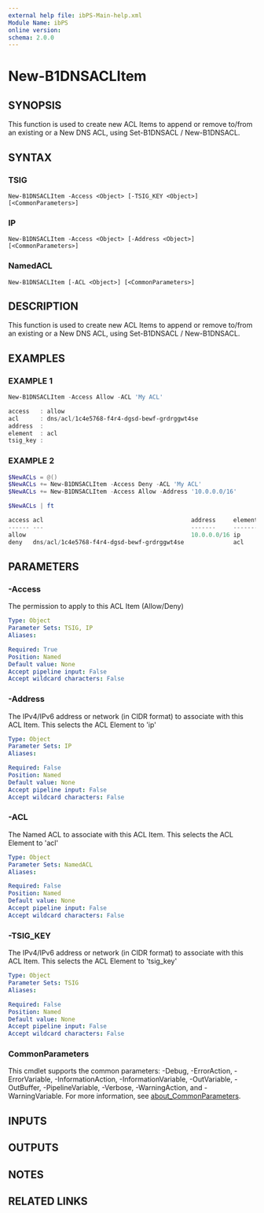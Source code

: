 ```yaml
---
external help file: ibPS-Main-help.xml
Module Name: ibPS
online version:
schema: 2.0.0
---
```


# New-B1DNSACLItem

## SYNOPSIS
This function is used to create new ACL Items to append or remove to/from an existing or a New DNS ACL, using Set-B1DNSACL / New-B1DNSACL.

## SYNTAX

### TSIG
```
New-B1DNSACLItem -Access <Object> [-TSIG_KEY <Object>] [<CommonParameters>]
```

### IP
```
New-B1DNSACLItem -Access <Object> [-Address <Object>] [<CommonParameters>]
```

### NamedACL
```
New-B1DNSACLItem [-ACL <Object>] [<CommonParameters>]
```

## DESCRIPTION
This function is used to create new ACL Items to append or remove to/from an existing or a New DNS ACL, using Set-B1DNSACL / New-B1DNSACL.

## EXAMPLES

### EXAMPLE 1
```powershell
New-B1DNSACLItem -Access Allow -ACL 'My ACL'

access   : allow
acl      : dns/acl/1c4e5768-f4r4-dgsd-bewf-grdrggwt4se
address  :
element  : acl
tsig_key :
```

### EXAMPLE 2
```powershell
$NewACLs = @()
$NewACLs += New-B1DNSACLItem -Access Deny -ACL 'My ACL'
$NewACLs += New-B1DNSACLItem -Access Allow -Address '10.0.0.0/16'

$NewACLs | ft

access acl                                          address     element tsig_key
------ ---                                          -------     ------- --------
allow                                               10.0.0.0/16 ip
deny   dns/acl/1c4e5768-f4r4-dgsd-bewf-grdrggwt4se              acl
```

## PARAMETERS

### -Access
The permission to apply to this ACL Item (Allow/Deny)

```yaml
Type: Object
Parameter Sets: TSIG, IP
Aliases:

Required: True
Position: Named
Default value: None
Accept pipeline input: False
Accept wildcard characters: False
```

### -Address
The IPv4/IPv6 address or network (in CIDR format) to associate with this ACL Item.
This selects the ACL Element to 'ip'

```yaml
Type: Object
Parameter Sets: IP
Aliases:

Required: False
Position: Named
Default value: None
Accept pipeline input: False
Accept wildcard characters: False
```

### -ACL
The Named ACL to associate with this ACL Item.
This selects the ACL Element to 'acl'

```yaml
Type: Object
Parameter Sets: NamedACL
Aliases:

Required: False
Position: Named
Default value: None
Accept pipeline input: False
Accept wildcard characters: False
```

### -TSIG_KEY
The IPv4/IPv6 address or network (in CIDR format) to associate with this ACL Item.
This selects the ACL Element to 'tsig_key'

```yaml
Type: Object
Parameter Sets: TSIG
Aliases:

Required: False
Position: Named
Default value: None
Accept pipeline input: False
Accept wildcard characters: False
```

### CommonParameters
This cmdlet supports the common parameters: -Debug, -ErrorAction, -ErrorVariable, -InformationAction, -InformationVariable, -OutVariable, -OutBuffer, -PipelineVariable, -Verbose, -WarningAction, and -WarningVariable. For more information, see [about_CommonParameters](http://go.microsoft.com/fwlink/?LinkID=113216).

## INPUTS

## OUTPUTS

## NOTES

## RELATED LINKS
